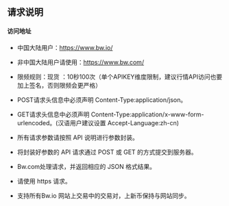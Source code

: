 ## 请求说明
#### 访问地址
* 中国大陆用户：https://www.bw.io/

* 非中国大陆用户请使用：https://www.bw.com/

* 限频规则：现货 ：10秒100次（单个APIKEY维度限制，建议行情API访问也要加上签名，否则限频会更严格）

* POST请求头信息中必须声明 Content-Type:application/json。

* GET请求头信息中必须声明 Content-Type:application/x-www-form-urlencoded。(汉语用户建议设置 Accept-Language:zh-cn)

* 所有请求参数请按照 API 说明进行参数封装。

* 将封装好参数的 API 请求通过 POST 或 GET 的方式提交到服务器。

* Bw.com处理请求，并返回相应的 JSON 格式结果。

* 请使用 https 请求。


* 支持所有Bw.io 网站上交易中的交易对，上新币保持与网站同步。